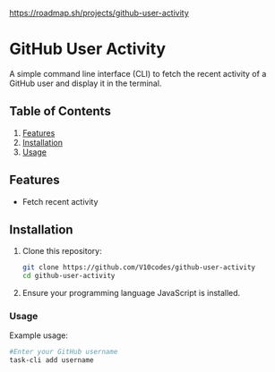 https://roadmap.sh/projects/github-user-activity

# GitHub User Activity

A simple command line interface (CLI) to fetch the recent activity of a GitHub user and display it in the terminal.

## Table of Contents

1. [Features](#features)
2. [Installation](#installation)
3. [Usage](#usage)

## Features

- Fetch recent activity

## Installation

1. Clone this repository:
   ```bash
   git clone https://github.com/V10codes/github-user-activity
   cd github-user-activity
   ```
2. Ensure your programming language JavaScript is installed.

### Usage

Example usage:

```bash
#Enter your GitHub username
task-cli add username
```
